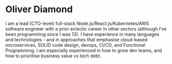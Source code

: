 # Oliver Diamond
I am a lead (CTO-level) full-stack Node.js/React.js/Kubernetes/AWS software engineer with a prior eclectic career in other sectors (although I’ve been programming since I was 13). I have experience in many languages and technologies - and in approaches that emphasise cloud-based microservices, SOLID code design, devops, CI/CD, and Functional
Programming. I am especially experienced in how to grow dev teams, and how to prioritise business value vs tech debt.

